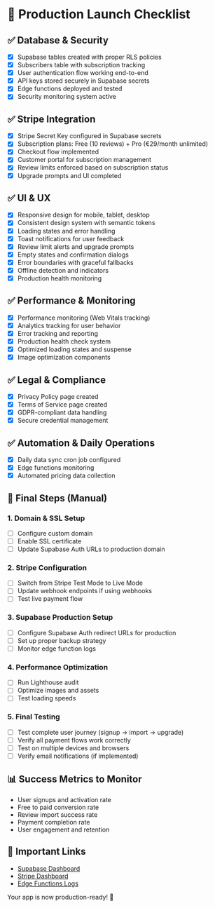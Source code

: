 # 🚀 Production Launch Checklist

## ✅ Database & Security
- [x] Supabase tables created with proper RLS policies
- [x] Subscribers table with subscription tracking
- [x] User authentication flow working end-to-end
- [x] API keys stored securely in Supabase secrets
- [x] Edge functions deployed and tested
- [x] Security monitoring system active

## ✅ Stripe Integration
- [x] Stripe Secret Key configured in Supabase secrets
- [x] Subscription plans: Free (10 reviews) + Pro (€29/month unlimited)
- [x] Checkout flow implemented
- [x] Customer portal for subscription management
- [x] Review limits enforced based on subscription status
- [x] Upgrade prompts and UI completed

## ✅ UI & UX
- [x] Responsive design for mobile, tablet, desktop
- [x] Consistent design system with semantic tokens
- [x] Loading states and error handling
- [x] Toast notifications for user feedback
- [x] Review limit alerts and upgrade prompts
- [x] Empty states and confirmation dialogs
- [x] Error boundaries with graceful fallbacks
- [x] Offline detection and indicators
- [x] Production health monitoring

## ✅ Performance & Monitoring
- [x] Performance monitoring (Web Vitals tracking)
- [x] Analytics tracking for user behavior
- [x] Error tracking and reporting
- [x] Production health check system
- [x] Optimized loading states and suspense
- [x] Image optimization components

## ✅ Legal & Compliance
- [x] Privacy Policy page created
- [x] Terms of Service page created
- [x] GDPR-compliant data handling
- [x] Secure credential management

## ✅ Automation & Daily Operations
- [x] Daily data sync cron job configured
- [x] Edge functions monitoring
- [x] Automated pricing data collection

## 🔄 Final Steps (Manual)

### 1. Domain & SSL Setup
- [ ] Configure custom domain
- [ ] Enable SSL certificate
- [ ] Update Supabase Auth URLs to production domain

### 2. Stripe Configuration
- [ ] Switch from Stripe Test Mode to Live Mode
- [ ] Update webhook endpoints if using webhooks
- [ ] Test live payment flow

### 3. Supabase Production Setup
- [ ] Configure Supabase Auth redirect URLs for production
- [ ] Set up proper backup strategy
- [ ] Monitor edge function logs

### 4. Performance Optimization
- [ ] Run Lighthouse audit
- [ ] Optimize images and assets
- [ ] Test loading speeds

### 5. Final Testing
- [ ] Test complete user journey (signup → import → upgrade)
- [ ] Verify all payment flows work correctly
- [ ] Test on multiple devices and browsers
- [ ] Verify email notifications (if implemented)

## 📊 Success Metrics to Monitor
- User signups and activation rate
- Free to paid conversion rate
- Review import success rate
- Payment completion rate
- User engagement and retention

## 🔗 Important Links
- [Supabase Dashboard](https://supabase.com/dashboard/project/82c79c92-97f3-46db-aa01-1eb7a78ab03c)
- [Stripe Dashboard](https://dashboard.stripe.com/)
- [Edge Functions Logs](https://supabase.com/dashboard/project/82c79c92-97f3-46db-aa01-1eb7a78ab03c/functions)

Your app is now production-ready! 🎉